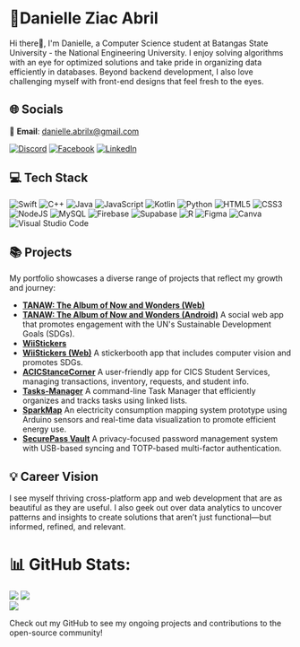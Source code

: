 # 🦦Danielle Ziac Abril
Hi there👋, I'm Danielle, a Computer Science student at Batangas State University - the National Engineering University.
I enjoy solving algorithms with an eye for optimized solutions and take pride in organizing data efficiently in databases.
Beyond backend development, I also love challenging myself with front-end designs that feel fresh to the eyes.

## 🌐 Socials
📩 **Email**: danielle.abrilx@gmail.com

[![Discord](https://img.shields.io/badge/Discord-%237289DA.svg?logo=discord&logoColor=white)](http://discord.com/users/957084800408244224) 
[![Facebook](https://img.shields.io/badge/Facebook-%231877F2.svg?logo=Facebook&logoColor=white)](https://www.facebook.com/shaqables) 
[![LinkedIn](https://img.shields.io/badge/LinkedIn-%230077B5.svg?logo=linkedin&logoColor=white)](https://www.linkedin.com/)

## 💻 Tech Stack
![Swift](https://img.shields.io/badge/swift-%23F05138.svg?style=for-the-badge&logo=swift&logoColor=white) ![C++](https://img.shields.io/badge/c++-%2300599C.svg?style=for-the-badge&logo=c%2B%2B&logoColor=white) ![Java](https://img.shields.io/badge/java-%23ED8B00.svg?style=for-the-badge&logo=openjdk&logoColor=white) ![JavaScript](https://img.shields.io/badge/javascript-%23323330.svg?style=for-the-badge&logo=javascript&logoColor=%23F7DF1E) ![Kotlin](https://img.shields.io/badge/kotlin-%230095D5.svg?style=for-the-badge&logo=kotlin&logoColor=white) ![Python](https://img.shields.io/badge/python-3670A0?style=for-the-badge&logo=python&logoColor=ffdd54) ![HTML5](https://img.shields.io/badge/html5-%23E34F26.svg?style=for-the-badge&logo=html5&logoColor=white) ![CSS3](https://img.shields.io/badge/css3-%231572B6.svg?style=for-the-badge&logo=css3&logoColor=white) ![NodeJS](https://img.shields.io/badge/node.js-6DA55F?style=for-the-badge&logo=node.js&logoColor=white) ![MySQL](https://img.shields.io/badge/mysql-%234479A1.svg?style=for-the-badge&logo=mysql&logoColor=white) ![Firebase](https://img.shields.io/badge/firebase-%23039BE5.svg?style=for-the-badge&logo=firebase&logoColor=white) ![Supabase](https://img.shields.io/badge/supabase-%2344C7F4.svg?style=for-the-badge&logo=supabase&logoColor=white) ![R](https://img.shields.io/badge/r-%23276DC3.svg?style=for-the-badge&logo=r&logoColor=white) ![Figma](https://img.shields.io/badge/figma-%2300A8FF.svg?style=for-the-badge&logo=figma&logoColor=white) ![Canva](https://img.shields.io/badge/Canva-%2300C4CC.svg?style=for-the-badge&logo=Canva&logoColor=white) ![Visual Studio Code](https://img.shields.io/badge/VS%20Code-%23007ACC.svg?style=for-the-badge&logo=visual-studio-code&logoColor=white)  

## 📚 Projects
My portfolio showcases a diverse range of projects that reflect my growth and journey:
- [**TANAW: The Album of Now and Wonders (Web)**](https://github.com/DanielleZiac/TANAW)
- [**TANAW: The Album of Now and Wonders (Android)**](https://github.com/DanielleZiac/TANAW-Android)
  A social web app that promotes engagement with the UN's Sustainable Development Goals (SDGs).
- [**WiiStickers**](https://github.com/DanielleZiac/WiiStickers)
- [**WiiStickers (Web)**](https://github.com/DanielleZiac/WiiStickers-web)
  A stickerbooth app that includes computer vision and promotes SDGs.
- [**ACICStanceCorner**](https://github.com/DanielleZiac/ACICStanceCorner)
  A user-friendly app for CICS Student Services, managing transactions, inventory, requests, and student info.
- [**Tasks-Manager**](https://github.com/DanielleZiac/Tasks-Manager)
  A command-line Task Manager that efficiently organizes and tracks tasks using linked lists.
- [**SparkMap**](https://github.com/DanielleZiac/SparkMap)
  An electricity consumption mapping system prototype using Arduino sensors and real-time data visualization to promote efficient energy use.
- [**SecurePass Vault**](https://github.com/JaronLouise/Password_Management)
  A privacy-focused password management system with USB-based syncing and TOTP-based multi-factor authentication.

## 💡 Career Vision
I see myself thriving cross-platform app and web development that are as beautiful as they are useful. I also geek out over data analytics to uncover patterns and insights to create solutions that aren’t just functional—but informed, refined, and relevant.

# 📊 GitHub Stats:
![](https://github-readme-stats.vercel.app/api/top-langs/?username=DanielleZiac&theme=dark&hide_border=false&include_all_commits=false&count_private=false&layout=compact)
![](https://github-readme-stats.vercel.app/api?username=DanielleZiac&theme=dark&hide_border=false&include_all_commits=false&count_private=false)<br/>
![](https://github-readme-streak-stats.herokuapp.com/?user=DanielleZiac&theme=dark&hide_border=false)<br/>


Check out my GitHub to see my ongoing projects and contributions to the open-source community!
